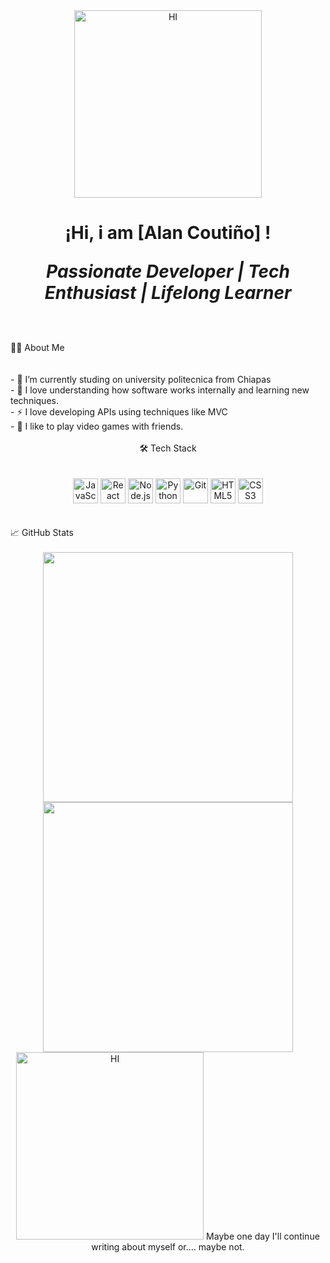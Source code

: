 <div align="center">
<img src="https://giffiles.alphacoders.com/610/61072.gif" alt="HI" width="300"/>
</div>

<h1 align="center">¡Hi, i am [Alan Coutiño] !
<p><em>Passionate Developer | Tech Enthusiast | Lifelong Learner</em></p>
</h1>
<br><br>
👨‍💻 About Me
<br><br>
<br>- 🔭 I’m currently studing on university politecnica from Chiapas
<br>- 🌱 I love understanding how software works internally and learning new techniques.
<br>- ⚡ I love developing APIs using techniques like MVC
<br>- 💬 I like to play video games with friends.
<br><br>
<div align ="center">
  <div>🛠️ Tech Stack</div>
  <br><br>
<span>
  <img src="https://cdn.jsdelivr.net/gh/devicons/devicon/icons/javascript/javascript-original.svg" width="40" title="JavaScript"/>
  <img src="https://cdn.jsdelivr.net/gh/devicons/devicon/icons/react/react-original.svg" width="40" title="React"/>
  <img src="https://cdn.jsdelivr.net/gh/devicons/devicon/icons/nodejs/nodejs-original.svg" width="40" title="Node.js"/>
  <img src="https://cdn.jsdelivr.net/gh/devicons/devicon/icons/python/python-original.svg" width="40" title="Python"/>
  <img src="https://cdn.jsdelivr.net/gh/devicons/devicon/icons/git/git-original.svg" width="40" title="Git"/>
  <img src="https://cdn.jsdelivr.net/gh/devicons/devicon/icons/html5/html5-original.svg" width="40" title="HTML5"/>
  <img src="https://cdn.jsdelivr.net/gh/devicons/devicon/icons/css3/css3-original.svg" width="40" title="CSS3"/>
</span>
</div>
  <br><br>
  📈 GitHub Stats
  <br><br>
  <div align="center">
  <img src="https://github-readme-stats.vercel.app/api?username=AlanCoutinhoD&show_icons=true&theme=tokyonight" width="400"/>
  <img src="https://github-readme-streak-stats.herokuapp.com/?user=AlanCoutinhoD&theme=tokyonight" width="400"/>
  </div>

<div align="center">
  <img src="https://giffiles.alphacoders.com/610/61072.gif](https://cdn.pfps.gg/pfps/5009-paimon-dance.gif" alt="HI" width="300"/>
  Maybe one day I'll continue writing about myself or.... maybe not.
</div>
  <!--
**AlanCoutinhoD/AlanCoutinhoD** is a ✨ _special_ ✨ repository because its `README.md` (this file) appears on your GitHub profile.

Here are some ideas to get you started:

- 🔭 I’m currently working on ...
- 🌱 I’m currently learning ...
- 👯 I’m looking to collaborate on ...
- 🤔 I’m looking for help with ...
- 💬 Ask me about ...
- 📫 How to reach me: ...
- 😄 Pronouns: ...
- ⚡ Fun fact: ...
-->
